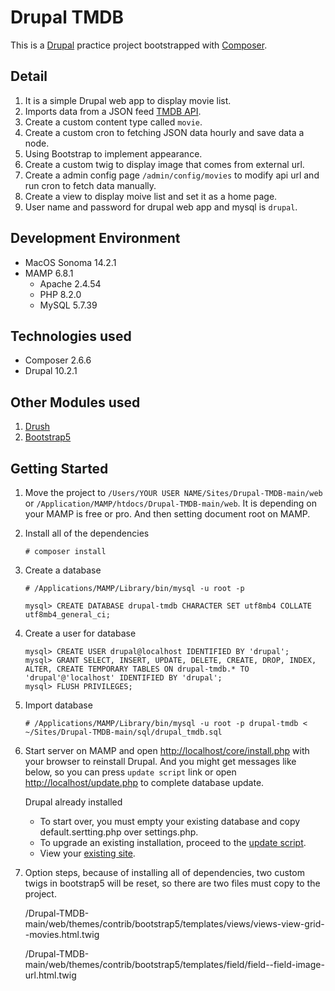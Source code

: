 # Drupal TMDB

This is a [Drupal](https://www.drupal.org) practice project bootstrapped with [Composer](https://getcomposer.org).

## Detail

1. It is a simple Drupal web app to display movie list.
2. Imports data from a JSON feed [TMDB API](https://developer.themoviedb.org/docs).
3. Create a custom content type called `movie`.
4. Create a custom cron to fetching JSON data hourly and save data a node.
5. Using Bootstrap to implement appearance.
6. Create a custom twig to display image that comes from external url.
7. Create a admin config page `/admin/config/movies` to modify api url and run cron to fetch data manually.
8. Create a view to display moive list and set it as a home page.
9. User name and password for drupal web app and mysql is `drupal`.

## Development Environment

* MacOS Sonoma 14.2.1
* MAMP 6.8.1
  * Apache 2.4.54
  * PHP 8.2.0
  * MySQL 5.7.39

## Technologies used

* Composer 2.6.6
* Drupal 10.2.1

## Other Modules used

1. [Drush](https://www.drush.org/12.x/)
2. [Bootstrap5](https://www.drupal.org/project/bootstrap5)

## Getting Started

1. Move the project to `/Users/YOUR USER NAME/Sites/Drupal-TMDB-main/web` or `/Application/MAMP/htdocs/Drupal-TMDB-main/web`. It is depending on your MAMP is free or pro. And then setting document root on MAMP.

2. Install all of the dependencies

   ```
   # composer install
   ```

3. Create a database

   ```
   # /Applications/MAMP/Library/bin/mysql -u root -p
   ```

   ```mysql
   mysql> CREATE DATABASE drupal-tmdb CHARACTER SET utf8mb4 COLLATE utf8mb4_general_ci;
   ```

4. Create a user for database

   ```mysql
   mysql> CREATE USER drupal@localhost IDENTIFIED BY 'drupal';
   mysql> GRANT SELECT, INSERT, UPDATE, DELETE, CREATE, DROP, INDEX, ALTER, CREATE TEMPORARY TABLES ON drupal-tmdb.* TO 'drupal'@'localhost' IDENTIFIED BY 'drupal';
   mysql> FLUSH PRIVILEGES;
   ```

5. Import database

   ```
   # /Applications/MAMP/Library/bin/mysql -u root -p drupal-tmdb < ~/Sites/Drupal-TMDB-main/sql/drupal_tmdb.sql
   ```

6. Start server on MAMP and open [http://localhost/core/install.php](http://localhost/core/install.php) with your browser to reinstall Drupal. And you might get messages like below, so you can press `update script` link or open [http://localhost/update.php](http://localhost/update.php) to complete database update.

   Drupal already installed

   - To start over, you must empty your existing database and copy default.sertting.php over settings.php.
   - To upgrade an existing installation, proceed to the [update script](http://localhost/update.php).
   - View your [existing site](http://localhost).

7. Option steps, because of installing all of dependencies, two custom twigs in bootstrap5 will be reset, so there are two files must copy to the project.

   /Drupal-TMDB-main/web/themes/contrib/bootstrap5/templates/views/views-view-grid--movies.html.twig

   /Drupal-TMDB-main/web/themes/contrib/bootstrap5/templates/field/field--field-image-url.html.twig
